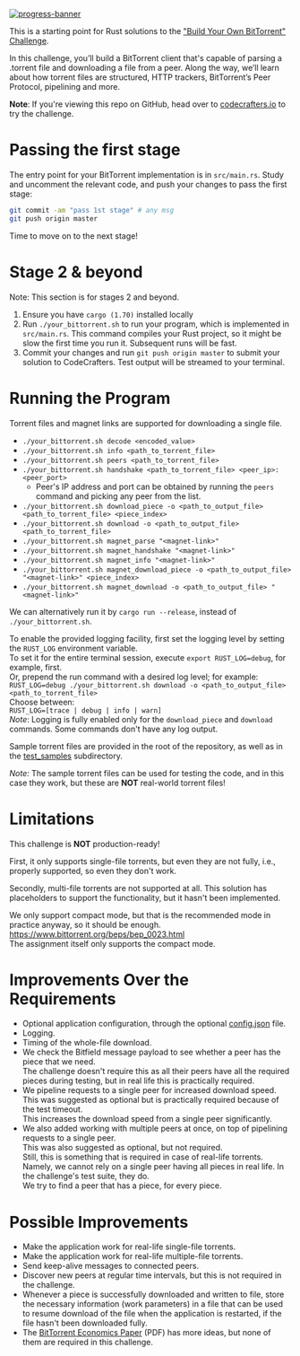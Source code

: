 [![progress-banner](https://backend.codecrafters.io/progress/bittorrent/ca143921-9bbb-45ad-81e4-25927be2c7a8)](https://app.codecrafters.io/users/ivanbgd?r=2qF)

This is a starting point for Rust solutions to the
["Build Your Own BitTorrent" Challenge](https://app.codecrafters.io/courses/bittorrent/overview).

In this challenge, you’ll build a BitTorrent client that's capable of parsing a
.torrent file and downloading a file from a peer. Along the way, we’ll learn
about how torrent files are structured, HTTP trackers, BitTorrent’s Peer
Protocol, pipelining and more.

**Note**: If you're viewing this repo on GitHub, head over to
[codecrafters.io](https://codecrafters.io) to try the challenge.

# Passing the first stage

The entry point for your BitTorrent implementation is in `src/main.rs`. Study
and uncomment the relevant code, and push your changes to pass the first stage:

```sh
git commit -am "pass 1st stage" # any msg
git push origin master
```

Time to move on to the next stage!

# Stage 2 & beyond

Note: This section is for stages 2 and beyond.

1. Ensure you have `cargo (1.70)` installed locally
2. Run `./your_bittorrent.sh` to run your program, which is implemented in
   `src/main.rs`. This command compiles your Rust project, so it might be slow
   the first time you run it. Subsequent runs will be fast.
3. Commit your changes and run `git push origin master` to submit your solution
   to CodeCrafters. Test output will be streamed to your terminal.

# Running the Program

Torrent files and magnet links are supported for downloading a single file.

- `./your_bittorrent.sh decode <encoded_value>`
- `./your_bittorrent.sh info <path_to_torrent_file>`
- `./your_bittorrent.sh peers <path_to_torrent_file>`
- `./your_bittorrent.sh handshake <path_to_torrent_file> <peer_ip>:<peer_port>`
    - Peer's IP address and port can be obtained by running the `peers` command and picking any peer from the list.
- `./your_bittorrent.sh download_piece -o <path_to_output_file> <path_to_torrent_file> <piece_index>`
- `./your_bittorrent.sh download -o <path_to_output_file> <path_to_torrent_file>`
- `./your_bittorrent.sh magnet_parse "<magnet-link>"`
- `./your_bittorrent.sh magnet_handshake "<magnet-link>"`
- `./your_bittorrent.sh magnet_info "<magnet-link>"`
- `./your_bittorrent.sh magnet_download_piece -o <path_to_output_file> "<magnet-link>" <piece_index>`
- `./your_bittorrent.sh magnet_download -o <path_to_output_file> "<magnet-link>"`

We can alternatively run it by `cargo run --release`, instead of `./your_bittorrent.sh`.

To enable the provided logging facility, first set the logging level by setting the `RUST_LOG` environment variable.  
To set it for the entire terminal session, execute `export RUST_LOG=debug`, for example, first.  
Or, prepend the run command with a desired log level; for example:  
`RUST_LOG=debug ./your_bittorrent.sh download -o <path_to_output_file> <path_to_torrent_file>`  
Choose between:  
`RUST_LOG=[trace | debug | info | warn]`  
*Note*: Logging is fully enabled only for the `download_piece` and `download` commands. Some commands
don't have any log output.

Sample torrent files are provided in the root of the repository,
as well as in the [test_samples](./test_samples) subdirectory.

*Note:* The sample torrent files can be used for testing the code, and in this case they work, but these are **NOT**
real-world torrent files!

# Limitations

This challenge is **NOT** production-ready!

First, it only supports single-file torrents, but even they are not fully, i.e., properly supported,
so even they don't work.

Secondly, multi-file torrents are not supported at all. This solution has placeholders to support the functionality,
but it hasn't been implemented.

We only support compact mode, but that is the recommended mode in practice anyway, so it should be enough.  
https://www.bittorrent.org/beps/bep_0023.html  
The assignment itself only supports the compact mode.

# Improvements Over the Requirements

- Optional application configuration, through the optional [config.json](config.json) file.
- Logging.
- Timing of the whole-file download.
- We check the Bitfield message payload to see whether a peer has the piece that we need.  
  The challenge doesn't require this as all their peers have all the required pieces during testing,
  but in real life this is practically required.
- We pipeline requests to a single peer for increased download speed.  
  This was suggested as optional but is practically required because of the test timeout.  
  This increases the download speed from a single peer significantly.
- We also added working with multiple peers at once, on top of pipelining requests to a single peer.  
  This was also suggested as optional, but not required.  
  Still, this is something that is required in case of real-life torrents.
  Namely, we cannot rely on a single peer having all pieces in real life. In the challenge's test suite, they do.  
  We try to find a peer that has a piece, for every piece.

# Possible Improvements

- Make the application work for real-life single-file torrents.
- Make the application work for real-life multiple-file torrents.
- Send keep-alive messages to connected peers.
- Discover new peers at regular time intervals, but this is not required in the challenge.
- Whenever a piece is successfully downloaded and written to file, store the necessary information (work parameters)
  in a file that can be used to resume download of the file when the application is restarted, if the file hasn't
  been downloaded fully.
- The [BitTorrent Economics Paper](http://bittorrent.org/bittorrentecon.pdf) (PDF) has more ideas,
  but none of them are required in this challenge.
